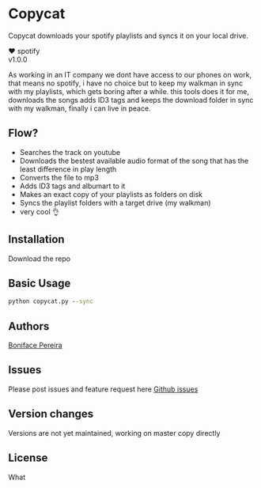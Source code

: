 # Copycat 

Copycat downloads your spotify playlists and syncs it on your local drive.

:heart: spotify     
v1.0.0

As working in an IT company we dont have access to our phones on work, that means no spotify, 
i have no choice but to keep my walkman in sync with my playlists, which gets boring after a while.
this tools does it for me, downloads the songs adds ID3 tags and keeps the download folder in sync with my walkman, 
finally i can live in peace.

## Flow?

- Searches the track on youtube
- Downloads the bestest available audio format of the song that has the least difference in play length
- Converts the file to mp3
- Adds ID3 tags and albumart to it
- Makes an exact copy of your playlists as folders on disk
- Syncs the playlist folders with a target drive (my walkman)
- very cool :ok_hand:


## Installation

Download the repo


## Basic Usage

```cmd
python copycat.py --sync
```

## Authors

[Boniface Pereira](https://github.com/craftpip)

## Issues

Please post issues and feature request here [Github issues](https://github.com/craftpip/copycat/issues)

## Version changes
Versions are not yet maintained, working on master copy directly

## License

What